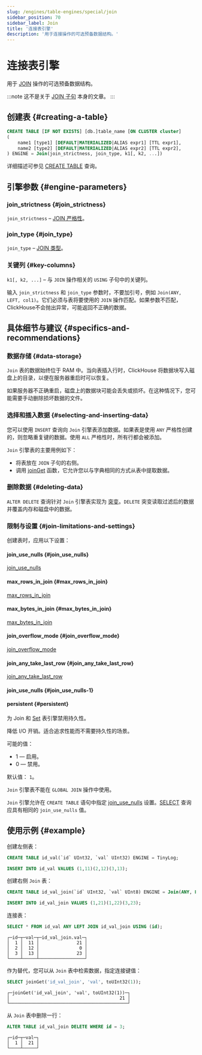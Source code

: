 ```yaml
---
slug: /engines/table-engines/special/join
sidebar_position: 70
sidebar_label: Join
title: '连接表引擎'
description: '用于连接操作的可选预备数据结构。'
---
```



# 连接表引擎

用于 [JOIN](/sql-reference/statements/select/join) 操作的可选预备数据结构。

:::note
这不是关于 [JOIN 子句](/sql-reference/statements/select/join) 本身的文章。
:::

## 创建表 {#creating-a-table}

``` sql
CREATE TABLE [IF NOT EXISTS] [db.]table_name [ON CLUSTER cluster]
(
    name1 [type1] [DEFAULT|MATERIALIZED|ALIAS expr1] [TTL expr1],
    name2 [type2] [DEFAULT|MATERIALIZED|ALIAS expr2] [TTL expr2],
) ENGINE = Join(join_strictness, join_type, k1[, k2, ...])
```

详细描述可参见 [CREATE TABLE](/sql-reference/statements/create/table) 查询。

## 引擎参数 {#engine-parameters}

### join_strictness {#join_strictness}

`join_strictness` – [JOIN 严格性](/sql-reference/statements/select/join#supported-types-of-join)。

### join_type {#join_type}

`join_type` – [JOIN 类型](/sql-reference/statements/select/join#supported-types-of-join)。

### 关键列 {#key-columns}

`k1[, k2, ...]` – 与 `JOIN` 操作相关的 `USING` 子句中的关键列。

输入 `join_strictness` 和 `join_type` 参数时，不要加引号，例如 `Join(ANY, LEFT, col1)`。它们必须与表将要使用的 `JOIN` 操作匹配。如果参数不匹配，ClickHouse不会抛出异常，可能返回不正确的数据。

## 具体细节与建议 {#specifics-and-recommendations}

### 数据存储 {#data-storage}

`Join` 表的数据始终位于 RAM 中。当向表插入行时，ClickHouse 将数据块写入磁盘上的目录，以便在服务器重启时可以恢复。

如果服务器不正确重启，磁盘上的数据块可能会丢失或损坏。在这种情况下，您可能需要手动删除损坏数据的文件。

### 选择和插入数据 {#selecting-and-inserting-data}

您可以使用 `INSERT` 查询向 `Join` 引擎表添加数据。如果表是使用 `ANY` 严格性创建的，则忽略重复键的数据。使用 `ALL` 严格性时，所有行都会被添加。

`Join` 引擎表的主要用例如下：

- 将表放在 `JOIN` 子句的右侧。
- 调用 [joinGet](/sql-reference/functions/other-functions.md/#joinget) 函数，它允许您以与字典相同的方式从表中提取数据。

### 删除数据 {#deleting-data}

`ALTER DELETE` 查询针对 `Join` 引擎表实现为 [突变](/sql-reference/statements/alter/index.md#mutations)。`DELETE` 突变读取过滤后的数据并覆盖内存和磁盘中的数据。

### 限制与设置 {#join-limitations-and-settings}

创建表时，应用以下设置：

#### join_use_nulls {#join_use_nulls}

[join_use_nulls](/operations/settings/settings.md/#join_use_nulls)

#### max_rows_in_join {#max_rows_in_join}

[max_rows_in_join](/operations/settings/query-complexity#settings-max_rows_in_join)

#### max_bytes_in_join {#max_bytes_in_join}

[max_bytes_in_join](/operations/settings/query-complexity#settings-max_bytes_in_join)

#### join_overflow_mode {#join_overflow_mode}

[join_overflow_mode](/operations/settings/query-complexity#settings-join_overflow_mode)

#### join_any_take_last_row {#join_any_take_last_row}

[join_any_take_last_row](/operations/settings/settings.md/#join_any_take_last_row)

#### join_use_nulls {#join_use_nulls-1}

#### persistent {#persistent}

为 Join 和 [Set](/engines/table-engines/special/set.md) 表引擎禁用持久性。

降低 I/O 开销。适合追求性能而不需要持久性的场景。

可能的值：

- 1 — 启用。
- 0 — 禁用。

默认值： `1`。

`Join` 引擎表不能在 `GLOBAL JOIN` 操作中使用。

`Join` 引擎允许在 `CREATE TABLE` 语句中指定 [join_use_nulls](/operations/settings/settings.md/#join_use_nulls) 设置。[SELECT](/sql-reference/statements/select/index.md) 查询应具有相同的 `join_use_nulls` 值。

## 使用示例 {#example}

创建左侧表：

``` sql
CREATE TABLE id_val(`id` UInt32, `val` UInt32) ENGINE = TinyLog;
```

``` sql
INSERT INTO id_val VALUES (1,11)(2,12)(3,13);
```

创建右侧 `Join` 表：

``` sql
CREATE TABLE id_val_join(`id` UInt32, `val` UInt8) ENGINE = Join(ANY, LEFT, id);
```

``` sql
INSERT INTO id_val_join VALUES (1,21)(1,22)(3,23);
```

连接表：

``` sql
SELECT * FROM id_val ANY LEFT JOIN id_val_join USING (id);
```

``` text
┌─id─┬─val─┬─id_val_join.val─┐
│  1 │  11 │              21 │
│  2 │  12 │               0 │
│  3 │  13 │              23 │
└────┴─────┴─────────────────┘
```

作为替代，您可以从 `Join` 表中检索数据，指定连接键值：

``` sql
SELECT joinGet('id_val_join', 'val', toUInt32(1));
```

``` text
┌─joinGet('id_val_join', 'val', toUInt32(1))─┐
│                                         21 │
└────────────────────────────────────────────┘
```

从 `Join` 表中删除一行：

```sql
ALTER TABLE id_val_join DELETE WHERE id = 3;
```

```text
┌─id─┬─val─┐
│  1 │  21 │
└────┴─────┘
```
